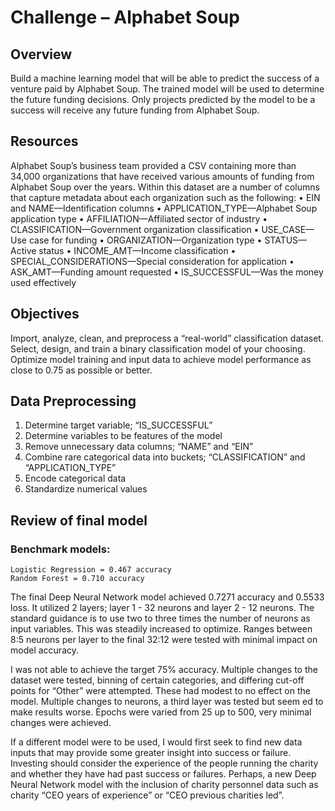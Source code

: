 # Challenge – Alphabet Soup

## Overview
Build a machine learning model that will be able to predict the success of a venture paid by Alphabet Soup. The trained model will be used to determine the future funding decisions.  Only projects predicted by the model to be a success will receive any future funding from Alphabet Soup.

## Resources
Alphabet Soup’s business team provided a CSV containing more than 34,000 organizations that have received various amounts of funding from Alphabet Soup over the years. Within this dataset are a number of columns that capture metadata about each organization such as the following:
•	EIN and NAME—Identification columns
•	APPLICATION_TYPE—Alphabet Soup application type
•	AFFILIATION—Affiliated sector of industry
•	CLASSIFICATION—Government organization classification
•	USE_CASE—Use case for funding
•	ORGANIZATION—Organization type
•	STATUS—Active status
•	INCOME_AMT—Income classification
•	SPECIAL_CONSIDERATIONS—Special consideration for application
•	ASK_AMT—Funding amount requested
•	IS_SUCCESSFUL—Was the money used effectively

## Objectives
Import, analyze, clean, and preprocess a “real-world” classification dataset.
Select, design, and train a binary classification model of your choosing.
Optimize model training and input data to achieve model performance as close to 0.75 as possible or better.

## Data Preprocessing
1.	Determine target variable; “IS_SUCCESSFUL”
2.	Determine variables to be features of the model
3.	Remove unnecessary data columns; “NAME” and “EIN”
4.	Combine rare categorical data into buckets; “CLASSIFICATION” and “APPLICATION_TYPE”
5.	Encode categorical data
6.	Standardize numerical values

## Review of final model
### Benchmark models:
    Logistic Regression = 0.467 accuracy
    Random Forest = 0.710 accuracy

The final Deep Neural Network model achieved 0.7271 accuracy and 0.5533 loss.  It utilized 2 layers; layer 1 - 32 neurons and layer 2 - 12 neurons.  The standard guidance is to use two to three times the number of neurons as input variables.  This was steadily increased to optimize.  Ranges between 8:5 neurons per layer to the final 32:12 were tested with minimal impact on model accuracy.

I was not able to achieve the target 75% accuracy.  Multiple changes to the dataset were tested, binning of certain categories, and differing cut-off points for “Other” were attempted.  These had modest to no effect on the model.  Multiple changes to neurons, a third layer was tested but seem ed to make results worse.  Epochs were varied from 25 up to 500, very minimal changes were achieved.

If a different model were to be used, I would first seek to find new data inputs that may provide some greater insight into success or failure.  Investing should consider the experience of the people running the charity and whether they have had past success or failures.  Perhaps, a new Deep Neural Network model with the inclusion of charity personnel data such as charity “CEO years of experience” or “CEO previous charities led”.
